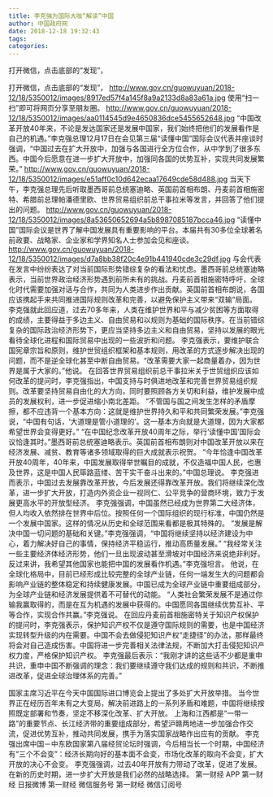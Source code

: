 ```yaml
---
title: 李克强为国际大咖“解读”中国
author: 中国政府网
date: 2018-12-18 19:32:43
tags: 
categories: 
---
```

打开微信，点击底部的“发现”，
<!-- more -->
打开微信，点击底部的“发现”，
http://www.gov.cn/guowuyuan/2018-12/18/5350012/images/8917ed57f4a145f8a9a2133d8a83a61a.jpg
使用“扫一扫”即可将网页分享至朋友圈。
http://www.gov.cn/guowuyuan/2018-12/18/5350012/images/aa0114545d9e4650836dce5455652648.jpg
“中国改革开放40年来，不论是发达国家还是发展中国家，我们始终把他们的发展看作是自己的机遇。”李克强总理12月17日在会见第三届“读懂中国”国际会议代表并座谈时强调，“中国过去在扩大开放中，加强与各国进行全方位合作，从中学到了很多东西。中国今后愿意在进一步扩大开放中，加强同各国的优势互补，实现共同发展繁荣。”
http://www.gov.cn/guowuyuan/2018-12/18/5350012/images/e51aff0c10d642ecaa17649cde58d488.jpg
当天下午，李克强总理先后听取墨西哥前总统塞迪略、英国前首相布朗、丹麦前首相施密特、希腊前总理帕潘德里欧、世界贸易组织前总干事拉米等发言，并回答了他们提出的问题。
http://www.gov.cn/guowuyuan/2018-12/18/5350012/images/8a53650652694a5b8987085187bcca46.jpg
“读懂中国”国际会议是世界了解中国发展具有重要影响的平台。本届共有30多位全球著名前政要、战略家、企业家和学界知名人士参加会见和座谈。
http://www.gov.cn/guowuyuan/2018-12/18/5350012/images/d7a8bb38f20c4e91b441940cde3c29df.jpg
与会代表在发言中纷纷表达了对当前国际形势错综复杂的看法和忧虑。墨西哥前总统塞迪略表示，当前世界政治经济形势遇到前所未有的挑战。丹麦前首相施密特呼吁，全球化时代需要加强对话与合作，共同为人类进步作出贡献。英国前首相布朗说，各国应该携起手来共同推进国际规则改革和完善，以避免保护主义带来“双输”局面。
李克强就此回应道，过去70多年来，人类在维护世界和平与减少贫困等方面取得的成绩，主要得益于多边主义、自由贸易和以规则为基础的国际秩序。在当前错综复杂的国际政治经济形势下，更应当坚持多边主义和自由贸易，坚持以发展的眼光看待全球化进程和国际贸易中出现的一些波折和问题。
李克强表示，要维护联合国宪章宗旨和原则，维护世贸组织框架和基本规则，用改革的方式逐步解决出现的问题，而不是逆全球化甚至中断自由贸易。“改革需要大家一起商量着办，因为世界是属于大家的。”他说。
在回答世界贸易组织前总干事拉米关于世贸组织应该如何改革的提问时，李克强指出，中国支持与时俱进地改革和完善世界贸易组织规则。改革要坚持贸易自由化的大方向，同时要照顾各方关切和利益，维护发展中成员的发展权利，进一步促进缩小南北差距。
“不管国与国之间发生怎样的矛盾摩擦，都不应违背一个基本方向：这就是维护世界持久和平和共同繁荣发展。”李克强说，“中国有句话，‘大道理是管小道理的’。这一基本方向就是大道理，因为大家都希望世界会变得更好。”
“在中国纪念改革开放40周年之际，举行‘读懂中国’国际会议恰逢其时。”墨西哥前总统塞迪略表示。英国前首相布朗则对中国改革开放以来在经济发展、减贫、教育等诸多领域取得的巨大成就表示祝贺。
“今年恰逢中国改革开放40周年，40年来，中国发展取得举世瞩目的成就，不仅造福中国人民，也惠及世界，这是中国人民筚路蓝缕、苦干实干奋斗出来的。”中国总理说。
李克强进而表示，中国过去发展靠改革开放，今后发展还得靠改革开放。我们将继续深化改革，进一步扩大开放，打造内外资企业一视同仁、公平竞争的营商环境，致力于发展更高水平的开放型经济。
李克强强调，中国虽然已经成为世界第二大经济体，但人均收入依然排在世界中后位。按照任何一个国际组织的现行标准，中国仍然是一个发展中国家。这样的情况从历史和全球范围来看都是极其特殊的。
“发展是解决中国一切问题的基础和关键。”李克强强调，“中国将继续坚持以经济建设为中心，着力解决好自己的事情，保持经济平稳运行，推动高质量发展。”
“我经常关注一些主要经济体经济形势，他们一旦出现波动甚至滑坡对中国经济来说绝非利好。反过来讲，我希望其他国家也能把中国的发展看作机遇。”李克强坦言。
他说，在全球化格局中，目前已经形成比较完整的全球产业链，任何一端发生大的问题都会影响产业链的整体稳定和持续健康发展。中国已成为全球产业链中重要组成部分，为全球产业链和经济发展提供着不可替代的动能。
“人类社会繁荣发展不是通过你输我赢取得的，而是在互为机遇的发展中获得的。中国愿同各国继续优势互补、平等合作，实现合作共赢。”李克强说。
在回应丹麦前首相施密特关于知识产权保护的提问时，李克强表示，保护知识产权不仅是遵守国际规则的需要，也是中国经济实现转型升级的内在需要。中国不会去做侵犯知识产权“走捷径”的办法，那样最终将会对自己造成伤害。中国将进一步完善相关法律法规，不断加大打击侵犯知识产权力度，严格保护知识产权。
李克强最后表示：“我刚才讲的这些话不少都是重申共识，重申中国不断强调的理念：我们要继续遵守我们达成的规则和共识，不断推进改革，促进全球治理体系的完善。”
 
 
国家主席习近平在今天中国国际进口博览会上提出了多处扩大开放举措。
当今世界正在经历百年未有之大变局，解决前进路上的一系列矛盾和难题，中国将继续按照既定部署和节奏，坚定不移深化改革、扩大开放。
上海和江西都是“一带一路”的重要节点、长江经济带的重要组成部分，希望沪赣两地进一步加强合作交流，促进优势互补，推动共同发展，携手为落实国家战略作出应有的贡献。
李克强出席中国－中东欧国家第八届经贸论坛时强调，今后相当长一个时期，中国经济有“三个不会变”：经济长期向好的基本面不会变，市场化改革的取向不会变，扩大开放的决心不会变。
李克强强调，过去40年开放有力带动了改革，促进了发展。在新的历史时期，进一步扩大开放是我们必然的战略选择。
第一财经
APP
第一财经
日报微博
第一财经
微信服务号
第一财经
微信订阅号
